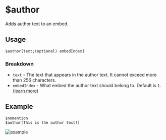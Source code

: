# $author
Adds author text to an embed.

## Usage
```
$author[text;(optional) embedIndex]
```

### Breakdown
- `text` - The text that appears in the author text. It cannot exceed more than 256 characters.
- `embedIndex` - What embed the author text should belong to. Default is `1`. [(learn more)](/src/resources/embedIndexes.md)

## Example
```
$nomention
$author[This is the author text!]
```
![example](https://user-images.githubusercontent.com/69215413/119855770-32d98500-bee0-11eb-830c-bfb8b65fac7f.png)
